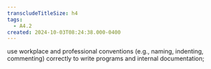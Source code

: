 ```yaml
---
transcludeTitleSize: h4
tags:
  - A4.2
created: 2024-10-03T08:24:38.000-0400
---
```

use workplace and professional conventions (e.g., naming, indenting, commenting) correctly to write programs and internal documentation;